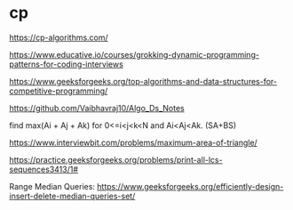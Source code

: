 # cp

https://cp-algorithms.com/

https://www.educative.io/courses/grokking-dynamic-programming-patterns-for-coding-interviews

https://www.geeksforgeeks.org/top-algorithms-and-data-structures-for-competitive-programming/

https://github.com/Vaibhavraj10/Algo_Ds_Notes

find max(Ai + Aj + Ak) for 0<=i<j<k<N and Ai<Aj<Ak. (SA+BS)

https://www.interviewbit.com/problems/maximum-area-of-triangle/

https://practice.geeksforgeeks.org/problems/print-all-lcs-sequences3413/1#

Range Median Queries: https://www.geeksforgeeks.org/efficiently-design-insert-delete-median-queries-set/
